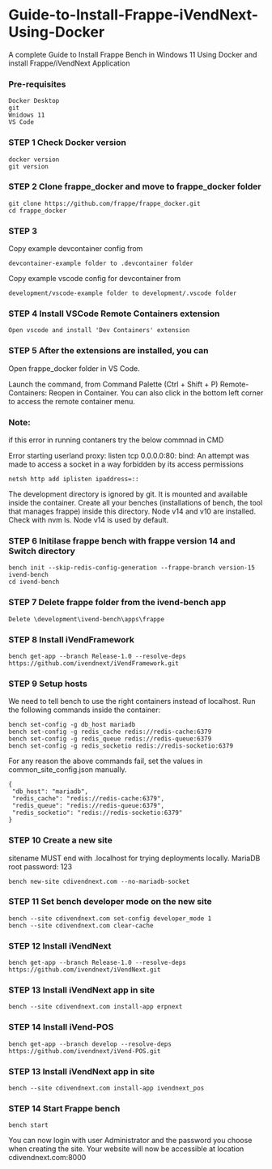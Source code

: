 # Guide-to-Install-Frappe-iVendNext-Using-Docker

A complete Guide to Install Frappe Bench in Windows 11 Using Docker and install Frappe/iVendNext Application

### Pre-requisites 

    Docker Desktop
    git
    Wnidows 11 
    VS Code

### STEP 1 Check Docker version
    docker version
    git version

### STEP 2  Clone frappe_docker and move to frappe_docker folder

    git clone https://github.com/frappe/frappe_docker.git
    cd frappe_docker

### STEP 3

   Copy example devcontainer config from 
    
    devcontainer-example folder to .devcontainer folder
    
   Copy example vscode config for devcontainer from 
    
    development/vscode-example folder to development/.vscode folder
   
### STEP 4 Install VSCode Remote Containers extension
    
    Open vscode and install 'Dev Containers' extension
    
###  STEP 5 After the extensions are installed, you can

  Open frappe_docker folder in VS Code.
  
  Launch the command, from Command Palette (Ctrl + Shift + P) Remote-Containers: Reopen in Container. You can also click in the bottom left corner to access the remote   container menu.
  
### Note: 
   if this error in running contaners try the below commnad in CMD
   
   Error starting userland proxy: listen tcp 0.0.0.0:80: bind: An attempt was made to access a socket in a way forbidden by its access permissions
	
    netsh http add iplisten ipaddress=::
                
   The development directory is ignored by git. It is mounted and available inside the container. Create all your benches (installations of bench, the tool that          manages frappe) inside this directory.
   Node v14 and v10 are installed. Check with nvm ls. Node v14 is used by default.
                
    
### STEP 6 Initilase frappe bench with frappe version 14 and Switch directory

    
    bench init --skip-redis-config-generation --frappe-branch version-15 ivend-bench
    cd ivend-bench

### STEP 7 Delete frappe folder from the ivend-bench app 
 
    Delete \development\ivend-bench\apps\frappe
    
### STEP 8 Install iVendFramework

    bench get-app --branch Release-1.0 --resolve-deps https://github.com/ivendnext/iVendFramework.git

### STEP 9 Setup hosts
    
   We need to tell bench to use the right containers instead of localhost. Run the following commands inside the container:

    bench set-config -g db_host mariadb
    bench set-config -g redis_cache redis://redis-cache:6379
    bench set-config -g redis_queue redis://redis-queue:6379
    bench set-config -g redis_socketio redis://redis-socketio:6379
  For any reason the above commands fail, set the values in common_site_config.json manually.

    {
	 "db_host": "mariadb",
	 "redis_cache": "redis://redis-cache:6379",
	 "redis_queue": "redis://redis-queue:6379",
	 "redis_socketio": "redis://redis-socketio:6379"
    }
    
### STEP 10 Create a new site
   sitename MUST end with .localhost for trying deployments locally.
   MariaDB root password: 123
    
    bench new-site cdivendnext.com --no-mariadb-socket  

### STEP 11 Set bench developer mode on the new site
    
    bench --site cdivendnext.com set-config developer_mode 1
    bench --site cdivendnext.com clear-cache 
       
### STEP 12 Install iVendNext
    
    bench get-app --branch Release-1.0 --resolve-deps https://github.com/ivendnext/iVendNext.git
    
### STEP 13 Install iVendNext app in site

    bench --site cdivendnext.com install-app erpnext
    
### STEP 14 Install iVend-POS
    
    bench get-app --branch develop --resolve-deps https://github.com/ivendnext/iVend-POS.git
    
### STEP 13 Install iVendNext app in site

    bench --site cdivendnext.com install-app ivendnext_pos   
    
### STEP 14 Start Frappe bench 
    
    bench start
    
You can now login with user Administrator and the password you choose when creating the site. Your website will now be accessible at location cdivendnext.com:8000
    
   
